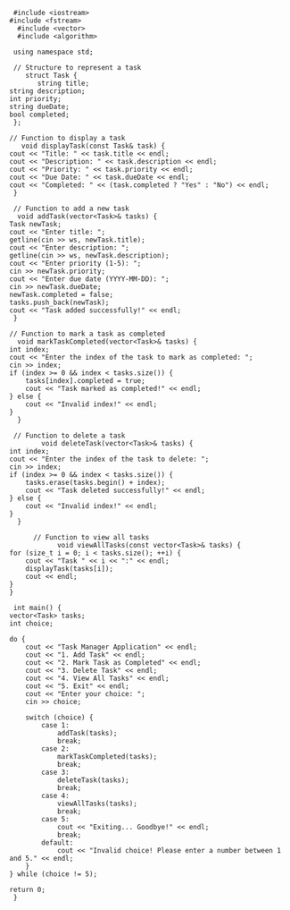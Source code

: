      #include <iostream>
    #include <fstream>
      #include <vector>
      #include <algorithm>

     using namespace std;

     // Structure to represent a task
        struct Task {
           string title;
    string description;
    int priority;
    string dueDate;
    bool completed;
     };

    // Function to display a task
       void displayTask(const Task& task) {
    cout << "Title: " << task.title << endl;
    cout << "Description: " << task.description << endl;
    cout << "Priority: " << task.priority << endl;
    cout << "Due Date: " << task.dueDate << endl;
    cout << "Completed: " << (task.completed ? "Yes" : "No") << endl;
     }

     // Function to add a new task
      void addTask(vector<Task>& tasks) {
    Task newTask;
    cout << "Enter title: ";
    getline(cin >> ws, newTask.title);
    cout << "Enter description: ";
    getline(cin >> ws, newTask.description);
    cout << "Enter priority (1-5): ";
    cin >> newTask.priority;
    cout << "Enter due date (YYYY-MM-DD): ";
    cin >> newTask.dueDate;
    newTask.completed = false;
    tasks.push_back(newTask);
    cout << "Task added successfully!" << endl;
     }

    // Function to mark a task as completed
      void markTaskCompleted(vector<Task>& tasks) {
    int index;
    cout << "Enter the index of the task to mark as completed: ";
    cin >> index;
    if (index >= 0 && index < tasks.size()) {
        tasks[index].completed = true;
        cout << "Task marked as completed!" << endl;
    } else {
        cout << "Invalid index!" << endl;
    }
      }

     // Function to delete a task
            void deleteTask(vector<Task>& tasks) {
    int index;
    cout << "Enter the index of the task to delete: ";
    cin >> index;
    if (index >= 0 && index < tasks.size()) {
        tasks.erase(tasks.begin() + index);
        cout << "Task deleted successfully!" << endl;
    } else {
        cout << "Invalid index!" << endl;
    }
      }

          // Function to view all tasks
                void viewAllTasks(const vector<Task>& tasks) {
    for (size_t i = 0; i < tasks.size(); ++i) {
        cout << "Task " << i << ":" << endl;
        displayTask(tasks[i]);
        cout << endl;
    }
    }

     int main() {
    vector<Task> tasks;
    int choice;

    do {
        cout << "Task Manager Application" << endl;
        cout << "1. Add Task" << endl;
        cout << "2. Mark Task as Completed" << endl;
        cout << "3. Delete Task" << endl;
        cout << "4. View All Tasks" << endl;
        cout << "5. Exit" << endl;
        cout << "Enter your choice: ";
        cin >> choice;

        switch (choice) {
            case 1:
                addTask(tasks);
                break;
            case 2:
                markTaskCompleted(tasks);
                break;
            case 3:
                deleteTask(tasks);
                break;
            case 4:
                viewAllTasks(tasks);
                break;
            case 5:
                cout << "Exiting... Goodbye!" << endl;
                break;
            default:
                cout << "Invalid choice! Please enter a number between 1 and 5." << endl;
        }
    } while (choice != 5);

    return 0;
     }
